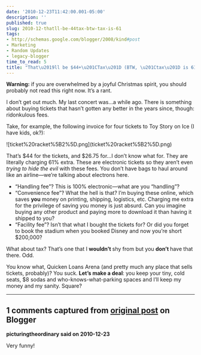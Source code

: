 ```yaml
---
date: '2010-12-23T11:42:00.001-05:00'
description: ''
published: true
slug: 2010-12-thatll-be-44tax-btw-tax-is-61
tags:
- http://schemas.google.com/blogger/2008/kind#post
- Marketing
- Random Updates
- legacy-blogger
time_to_read: 5
title: "That\u2019ll be $44+\u201CTax\u201D (BTW, \u201Ctax\u201D is 61%)"
---
```


<p><strong>Warning:</strong> if you are overwhelmed by a joyful Christmas spirit, you should probably not read this right now. It’s a rant.</p>
<p>I don’t get out much. My last concert was…a while ago. There is something about buying tickets that hasn’t gotten any better in the years since, though: ridonkulous fees.</p>
<p>Take, for example, the following invoice for four tickets to Toy Story on Ice (I have kids, ok?):</p>
<p>![ticket%20racket%5B2%5D.png](ticket%20racket%5B2%5D.png)</p>
<p>That’s $44 for the tickets, and $26.75 for…I don’t know what for. They are literally charging 61% extra. These are electronic tickets so they aren’t even <em>trying to hide the evil</em> with these fees. You don’t have bags to haul around like an airline—we’re talking about electrons here.</p>  <ul>   <li>“Handling fee”? This is 100% electronic—what are you “handling”? </li>    <li>“Convenience fee”? What the hell is that? I’m buying these online, which saves <strong>you</strong> money on printing, shipping, logistics, etc. Charging me extra for the privilege of saving you money is just absurd. Can you imagine buying any other product and paying more to download it than having it shipped to you?</li>    <li>“Facility fee”? Isn’t that what I bought the tickets for? Or did you forget to book the stadium when you booked Disney and now you’re short $200,000?</li> </ul>
<p>What about tax? That’s one that I <strong>wouldn’t </strong>shy from but you <strong>don’t </strong>have that there. Odd.</p>
<p>You know what, Quicken Loans Arena (and pretty much any place that sells tickets, probably)? You suck. <strong>Let’s make a deal</strong>: you keep your tiny, cold seats, $8 sodas and who-knows-what-parking spaces and I’ll keep my money and my sanity. Square?</p>

---

## 1 comments captured from [original post](https://blog.wassupy.com/2010/12/thatll-be-44tax-btw-tax-is-61.html) on Blogger

**picturingtheordinary said on 2010-12-23**

Very funny!

